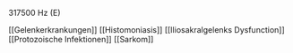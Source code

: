 317500 Hz (E)

[[Gelenkerkrankungen]]
[[Histomoniasis]]
[[Iliosakralgelenks Dysfunction]]
[[Protozoische Infektionen]]
[[Sarkom]]
